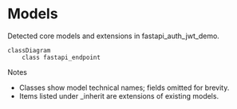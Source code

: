 # Models

Detected core models and extensions in fastapi_auth_jwt_demo.

```mermaid
classDiagram
    class fastapi_endpoint
```

Notes
- Classes show model technical names; fields omitted for brevity.
- Items listed under _inherit are extensions of existing models.
